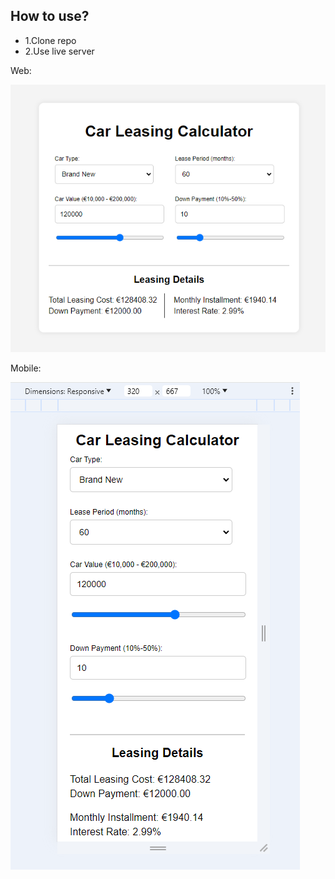 ## How to use?

- 1.Clone repo
- 2.Use live server

Web:

![image](../Task%202/Images/task2Web.png)

Mobile:

![image](../Task%202/Images/task2Mobile.png)
